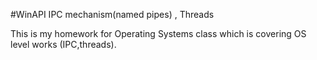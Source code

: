 #WinAPI IPC mechanism(named pipes) , Threads

This is my homework for Operating Systems class which is covering  OS level works (IPC,threads).
